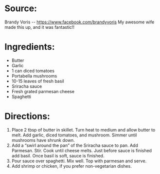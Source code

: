Source:
=======
Brandy Voris -- https://www.facebook.com/brandyvoris
My awesome wife made this up, and it was fantastic!!

Ingredients:
============

* Butter
* Garlic
* 1 can diced tomatoes
* Portabella mushrooms
* 10-15 leaves of fresh basil
* Sriracha sauce
* Fresh grated parmesan cheese
* Spaghetti

Directions:
===========

1. Place 2 tbsp of butter in skillet. Turn heat to medium and allow butter to melt. Add garlic, diced tomatoes, and mushroom. Simmer until mushrooms have shrunk down.
2. Add a “swirl around the pan” of the Sriracha sauce to pan. Add Parmesan. Stir. Cook until cheese melts. Just before sauce is finished add basil. Once basil is soft, sauce is finished.
3. Pour sauce over spaghetti. Mix well. Top with parmesan and serve.
4. Add shrimp or chicken, if you prefer non-vegetarian dishes.
